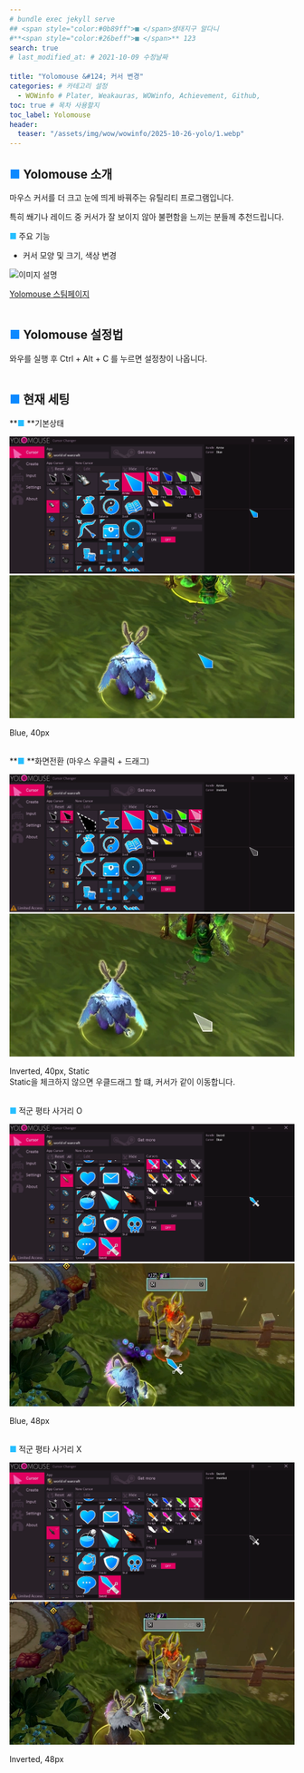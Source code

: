 ```yaml
---
# bundle exec jekyll serve
## <span style="color:#0b89ff">■ </span>생태지구 알다니
#**<span style="color:#26beff">■ </span>** 123
search: true
# last_modified_at: # 2021-10-09 수정날짜

title: "Yolomouse &#124; 커서 변경"
categories: # 카테고리 설정
  - WOWinfo # Plater, Weakauras, WOWinfo, Achievement, Github,
toc: true # 목차 사용할지
toc_label: Yolomouse
header:
  teaser: "/assets/img/wow/wowinfo/2025-10-26-yolo/1.webp"
---
```


## <span style="color:#0b89ff">■ </span> Yolomouse 소개

마우스 커서를 더 크고 눈에 띄게 바꿔주는 유틸리티 프로그램입니다.  

특히 쐐기나 레이드 중 커서가 잘 보이지 않아 불편함을 느끼는 분들께 추천드립니다.
<br>

**<span style="color:#26beff">■ </span>** 주요 기능
* 커서 모양 및 크기, 색상 변경

![이미지 설명](https://shared.fastly.steamstatic.com/store_item_assets/steam/apps/1283970/header.jpg?t=1759600888)

[Yolomouse 스팀페이지](https://store.steampowered.com/app/1283970/YoloMouse__Game_Cursor_Changer/)
<br>
<br>

## <span style="color:#0b89ff">■ </span> Yolomouse 설정법

와우를 실행 후 Ctrl + Alt + C 를 누르면 설정창이 나옵니다.
<br>
<br>

## <span style="color:#0b89ff">■ </span> 현재 세팅

**<span style="color:#26beff">■ </span>**기본상태
<br>

![이미지 설명](/assets/img/wow/wowinfo/2025-10-26-yolo/1-1.webp)
![이미지 설명](/assets/img/wow/wowinfo/2025-10-26-yolo/1.webp)

Blue, 40px
<br>
<br>

**<span style="color:#26beff">■ </span>**화면전환 (마우스 우클릭 + 드래그)
<br>

![이미지 설명](/assets/img/wow/wowinfo/2025-10-26-yolo/2-1.webp)
![이미지 설명](/assets/img/wow/wowinfo/2025-10-26-yolo/2.webp)

Inverted, 40px, Static  
Static을 체크하지 않으면 우클드래그 할 떄, 커서가 같이 이동합니다.
<br>
<br>

**<span style="color:#26beff">■ </span>** 적군 평타 사거리 O
<br>

![이미지 설명](/assets/img/wow/wowinfo/2025-10-26-yolo/3-1.webp)
![이미지 설명](/assets/img/wow/wowinfo/2025-10-26-yolo/3.webp)

Blue, 48px
<br>
<br>

**<span style="color:#26beff">■ </span>** 적군 평타 사거리 X
<br>

![이미지 설명](/assets/img/wow/wowinfo/2025-10-26-yolo/4-1.webp)
![이미지 설명](/assets/img/wow/wowinfo/2025-10-26-yolo/4.webp)

Inverted, 48px 
<br>
<br>